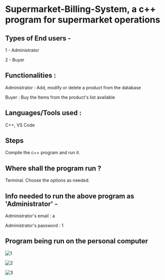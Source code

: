 # Supermarket-Billing-System, a c++ program for supermarket operations



## Types of End users -

1 - Administrator

2 - Buyer



## Functionalities :

Administrator : Add, modify or delete a product from the database

Buyer : Buy the Items from the product's list available

## Languages/Tools used :

C++, VS Code

## Steps

Compile the c++ program and run it.



## Where shall the program run ?

Terminal. Choose the options as needed.



## Info needed to run the above program as 'Administrator' -

Administrator's email : a

Administrator's password : 1

## Program being run on the personal computer

![1](https://user-images.githubusercontent.com/91149204/235345492-e2b369b5-a7a4-491c-991d-94b5ddeccd1e.png)

![2](https://user-images.githubusercontent.com/91149204/235345503-cb4a96de-4e56-441c-8683-c198e992a396.png)

![3](https://user-images.githubusercontent.com/91149204/235345508-1ab26c22-24cf-4456-9e4d-252112de7feb.png)
